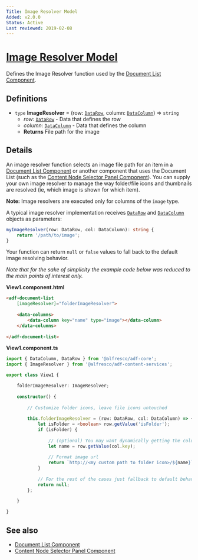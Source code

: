 ```yaml
---
Title: Image Resolver Model
Added: v2.0.0
Status: Active
Last reviewed: 2019-02-08
---
```


# [Image Resolver Model](../../../lib/content-services/document-list/data/image-resolver.model.ts "Defined in image-resolver.model.ts")

Defines the Image Resolver function used by the [Document List Component](../components/document-list.component.md).

## Definitions

-   `type` **ImageResolver** = (row: [`DataRow`](../../../lib/core/datatable/data/data-row.model.ts), column: [`DataColumn`](../../../lib/core/datatable/data/data-column.model.ts)) => `string`
    -   _row:_ [`DataRow`](../../../lib/core/datatable/data/data-row.model.ts) - Data that defines the row
    -   _column:_ [`DataColumn`](../../../lib/core/datatable/data/data-column.model.ts) - Data that defines the column
    -   **Returns** File path for the image

## Details

An image resolver function selects an image file path for an item in
a [Document List Component](../components/document-list.component.md)
or another component that uses the Document List (such as the
[Content Node Selector Panel Component](../components/content-node-selector-panel.component.md)). You can supply your own image resolver 
to manage the way folder/file icons and thumbnails are resolved (ie, which image is shown for which item). 

**Note:** Image resolvers are executed only for columns of the `image` type.

A typical image resolver implementation receives [`DataRow`](../../../lib/core/datatable/data/data-row.model.ts) and [`DataColumn`](../../../lib/core/datatable/data/data-column.model.ts) objects as parameters:

```ts
myImageResolver(row: DataRow, col: DataColumn): string {
    return '/path/to/image';
}
```

Your function can return `null` or `false` values to fall back to the default image
resolving behavior.

_Note that for the sake of simplicity the example code below was reduced to the main points of interest only._

**View1.component.html**

```html
<adf-document-list 
    [imageResolver]="folderImageResolver">
    
    <data-columns>
        <data-column key="name" type="image"></data-column>
    </data-columns>
    
</adf-document-list>
```

**View1.component.ts**

```ts
import { DataColumn, DataRow } from '@alfresco/adf-core';
import { ImageResolver } from '@alfresco/adf-content-services';

export class View1 {

    folderImageResolver: ImageResolver;
    
    constructor() {
        
        // Customize folder icons, leave file icons untouched
        
        this.folderImageResolver = (row: DataRow, col: DataColumn) => {
            let isFolder = <boolean> row.getValue('isFolder');
            if (isFolder) {
                
                // (optional) You may want dynamically getting the column value
                let name = row.getValue(col.key);
                
                // Format image url
                return `http://<my custom path to folder icon>/${name}`;
            }
            
            // For the rest of the cases just fallback to default behaviour.
            return null;
        };
        
    }

}
```

## See also

-   [Document List Component](../components/document-list.component.md)
-   [Content Node Selector Panel Component](../components/content-node-selector-panel.component.md)
